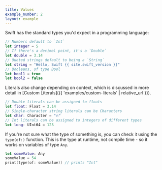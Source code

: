 ```yaml
---
title: Values
example_number: 2
layout: example
---
```


Swift has the standard types you'd expect in a programming language:

```swift
// Numbers default to `Int`
let integer = 5
// If there's a decimal point, it's a `Double`
let double = 3.14
// Quoted strings default to being a `String`
let string = "Hello, Swift {{ site.swift_version }}"
// Booleans, of type Bool
let bool1 = true
let bool2 = false
```

Literals also change depending on context, which is discussed in more detail in [Custom Literals]({{ 'examples/custom-literals' | relative_url }}).

```swift
// Double literals can be assigned to floats
let float: Float = 3.14
// Single-character string literals can be Characters
let char: Character = "🔥"
// Int literals can be assigned to integers of different types
let long: UInt64 = 123
```

If you're not sure what the type of something is, you can check it using the `type(of:)` function. This is the type at runtime, not compile time - so it works on variables of type `Any`.

```swift
let someValue: Any
someValue = 54
print(type(of: someValue)) // prints "Int"
```